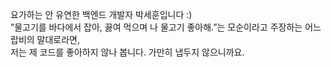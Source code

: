 요가하는 안 유연한 백엔드 개발자 박세훈입니다 :)  
”물고기를 바다에서 잡아, 끓여 먹으며 나 물고기 좋아해.”는 모순이라고 주장하는 어느 랍비의 말대로라면,  
저는 제 코드를 좋아하지 않나 봅니다. 가만히 냅두지 않으니까요.  
